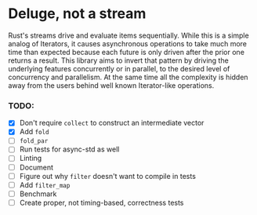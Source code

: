 # Deluge, not a stream

Rust's streams drive and evaluate items sequentially.
While this is a simple analog of Iterators, it causes asynchronous operations to take much more time than expected because each future is only driven after the prior one returns a result.
This library aims to invert that pattern by driving the underlying features concurrently or in parallel, to the desired level of concurrency and parallelism.
At the same time all the complexity is hidden away from the users behind well known Iterator-like operations.


### TODO:

- [x] Don't require `collect` to construct an intermediate vector
- [x] Add `fold`
- [ ] `fold_par`
- [ ] Run tests for async-std as well
- [ ] Linting
- [ ] Document
- [ ] Figure out why `filter` doesn't want to compile in tests
- [ ] Add `filter_map`
- [ ] Benchmark
- [ ] Create proper, not timing-based, correctness tests